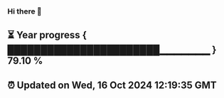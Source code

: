 ### Hi there 👋
⏳ Year progress { ███████████████████████▁▁▁▁▁▁▁ } 79.10 %
---
⏰ Updated on Wed, 16 Oct 2024 12:19:35 GMT
---
